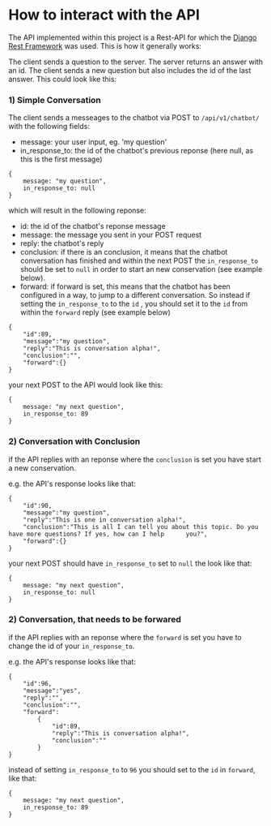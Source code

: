 How to interact with the API
=================

The API implemented within this project is a Rest-API for which the [Django Rest Framework](https://www.django-rest-framework.org/) was used. This is how it generally works:

The client sends a question to the server. The server returns an answer with an id. The client sends a new question but also includes the id of the last answer. This could look like this:

### 1) Simple Conversation
The client sends a messeages to the chatbot via POST to ```/api/v1/chatbot/``` with the following fields:

* message: your user input, eg. 'my question'
* in_response_to: the id of the chatbot's previous reponse (here null, as this is the first message) 

```
{
    message: "my question", 
    in_response_to: null
}
```

which will result in the following reponse:

* id: the id of the chatbot's reponse message
* message: the message you sent in your POST request
* reply: the chatbot's reply
* conclusion: if there is an conclusion, it means that the chatbot conversation has finished and within the next POST the ```in_response_to``` should be set to ```null``` in order to start an new conservation (see example below).
* forward: if forward is set, this means that the chatbot has been configured in a way, to jump to a different conversation. So instead if setting the ```in_response_to``` to the ```id``` , you should set it to the ```id``` from within the ```forward``` reply (see example below)

```
{
    "id":89,
    "message":"my question",
    "reply":"This is conversation alpha!",
    "conclusion":"",
    "forward":{}
}
```

your next POST to the API would look like this:

```
{
    message: "my next question", 
    in_response_to: 89
}
```



### 2) Conversation with Conclusion
if the API replies with an reponse where the ```conclusion``` is set you have start a new conservation. 

e.g. the API's response looks like that:
```
{
    "id":90,
    "message":"my question",
    "reply":"This is one in conversation alpha!",
    "conclusion":"This is all I can tell you about this topic. Do you have more questions? If yes, how can I help      you?",
    "forward":{}
}
```

your next POST should have ```in_response_to``` set to ```null``` the look like that:
```
{
    message: "my next question", 
    in_response_to: null
}
```

### 2) Conversation, that needs to be forwared
if the API replies with an reponse where the ```forward``` is set you have to change the id of your ```in_response_to```.

e.g. the API's response looks like that:
```
{
    "id":96,
    "message":"yes",
    "reply":"",
    "conclusion":"",
    "forward":
        {
            "id":89,
            "reply":"This is conversation alpha!",
            "conclusion":""
        }
}
```

instead of setting ```in_response_to``` to ```96``` you should set to the ```id``` in ```forward```, like that:

```
{
    message: "my next question", 
    in_response_to: 89
}
```


